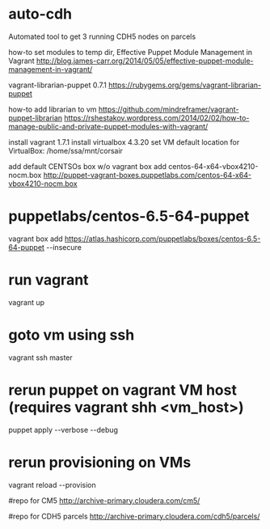 auto-cdh
========
Automated tool to get 3 running CDH5 nodes on parcels

how-to set modules to temp dir, Effective Puppet Module Management in Vagrant
http://blog.james-carr.org/2014/05/05/effective-puppet-module-management-in-vagrant/

vagrant-librarian-puppet 0.7.1
https://rubygems.org/gems/vagrant-librarian-puppet

how-to add librarian to vm
https://github.com/mindreframer/vagrant-puppet-librarian
https://rshestakov.wordpress.com/2014/02/02/how-to-manage-public-and-private-puppet-modules-with-vagrant/



install vagrant 1.7.1
install virtualbox 4.3.20
set VM default location for VirtualBox: /home/ssa/mnt/corsair

add default CENTSOs box w/o
vagrant box add centos-64-x64-vbox4210-nocm.box http://puppet-vagrant-boxes.puppetlabs.com/centos-64-x64-vbox4210-nocm.box

# puppetlabs/centos-6.5-64-puppet
vagrant box add https://atlas.hashicorp.com/puppetlabs/boxes/centos-6.5-64-puppet --insecure

# run vagrant
vagrant up

# goto vm using ssh
vagrant ssh master

# rerun puppet on vagrant VM host (requires vagrant shh <vm_host>)
puppet apply --verbose --debug

# rerun provisioning on VMs
vagrant reload --provision


#repo for CM5
http://archive-primary.cloudera.com/cm5/

#repo for CDH5 parcels
http://archive-primary.cloudera.com/cdh5/parcels/



